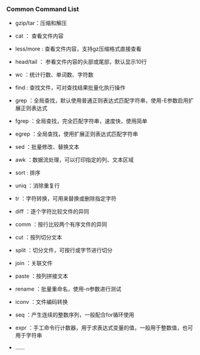 ### Common Command List

- gzip/tar：压缩和解压

- cat ： 查看文件内容
- less/more : 查看文件内容，支持gz压缩格式直接查看
- head/tail ： 参看文件内容的头部或尾部，默认显示10行
- wc ：统计行数、单词数、字符数


- find : 查找文件，可对查找结果批量化执行操作
- grep ：全局查找，默认使用普通正则表达式匹配字符串，使用-E参数启用扩展正则表达式
- fgrep ：全局查找，完全匹配字符串，速度快，使用简单
- egrep ：全局查找，使用扩展正则表达式匹配字符串


- sed ：批量修改、替换文本
- awk ：数据流处理，可以打印指定的列、文本区域


- sort : 排序
- uniq ：消除重复行
- tr ：字符转换，可用来替换或删除指定字符


- diff ：逐个字符比较文件的异同
- comm ：按行比较两个有序文件的异同


- cut ：按列切分文本
- split ：切分文件，可按行或字节进行切分
- join ：关联文件
- paste ：按列拼接文本
- rename ：批量重命名，使用-n参数进行测试


- iconv ：文件编码转换
- seq ：产生连续的整数序列，一般配合for循环使用
- expr ：手工命令行计数器，用于求表达式变量的值，一般用于整数值，也可用于字符串


- ......
